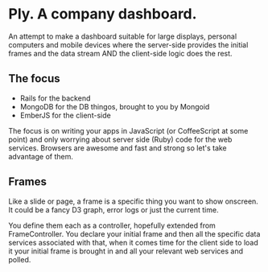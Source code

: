 # Ply. A company dashboard.

An attempt to make a dashboard suitable for large displays, personal computers and mobile devices where the server-side provides the initial frames and the data stream AND the client-side logic does the rest.

## The focus

* Rails for the backend
* MongoDB for the DB thingos, brought to you by Mongoid
* EmberJS for the client-side

The focus is on writing your apps in JavaScript (or CoffeeScript at some point) and only worrying about server side (Ruby) code for the web services. Browsers are awesome and fast and strong so let's take advantage of them.

## Frames

Like a slide or page, a frame is a specific thing you want to show onscreen. It could be a fancy D3 graph, error logs or just the current time.

You define them each as a controller, hopefully extended from FrameController. You declare your initial frame and then all the specific data services associated with that, when it comes time for the client side to load it your initial frame is brought in and all your relevant web services and polled.
